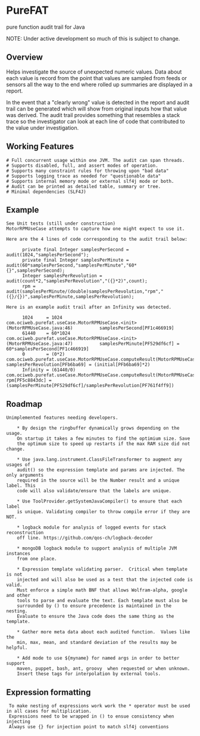 PureFAT
=======
pure function audit trail for Java 

NOTE: Under active development so much of this is subject to change.


Overview
---------

Helps investigate the source of unexpected numeric values.  Data about each 
value is record from the point that values are sampled from feeds or sensors 
all the way to the end where rolled up summaries are displayed in a report.

In the event that a "clearly wrong" value is detected in the report and audit
trail can be generated which will show from original inputs how that value 
was derived.  The audit trail provides something that resembles a stack trace
so the investigator can look at each line of code that contributed to the value
under investigation.

Working Features
----------------

    # Full concurrent usage within one JVM. The audit can span threads.
    # Supports disabled, full, and assert modes of operation.
    # Supports many constraint rules for throwing upon "bad data"
    # Supports logging trace as needed for "questionable data"
    # Supports internal memory mode or external slf4j mode or both.
    # Audit can be printed as detailed table, summary or tree.
    # Minimal dependencies (SLF4J)
    
Example
------

    See Unit tests (still under construction)
    MotorRPMUseCase attempts to capture how one might expect to use it.
    
    Here are the 4 lines of code corresponding to the audit trail below:

          private final Integer samplesPerSecond = audit(1024,"samplesPerSecond");
          private final Integer samplesPerMinute = audit(60*samplesPerSecond,"samplesPerMinute","60*{}",samplesPerSecond);
          Integer samplesPerRevolution = audit(count*2,"samplesPerRevolution","({}*2)",count);
          rpm = audit(samplesPerMinute/(double)samplesPerRevolution,"rpm","({}/{})",samplesPerMinute,samplesPerRevolution);
    
    Here is an example audit trail after an Infinity was detected.
    
          1024     = 1024       com.ociweb.purefat.useCase.MotorRPMUseCase.<init>(MotorRPMUseCase.java:46)          samplesPerSecond[PF1c466919]                                                     
          61440    = 60*1024    com.ociweb.purefat.useCase.MotorRPMUseCase.<init>(MotorRPMUseCase.java:47)          samplesPerMinute[PF529df6cf] = 60*samplesPerSecond[PF1c466919]                   
          0        = (0*2)      com.ociweb.purefat.useCase.MotorRPMUseCase.computeResult(MotorRPMUseCase.java:106)  samplesPerRevolution[PFb6ba69] = (initial[PFb6ba69]*2)                           
          Infinity = (61440/0)  com.ociweb.purefat.useCase.MotorRPMUseCase.computeResult(MotorRPMUseCase.java:107)  rpm[PF5c8843dc] = (samplesPerMinute[PF529df6cf]/samplesPerRevolution[PF761f4ff9])


Roadmap 
-------

    Unimplemented features needing developers.

        * By design the ringbuffer dynamically grows depending on the usage.
        On startup it takes a few minutes to find the optimium size. Save
        the optimum size to speed up restarts if the max RAM size did not change.
    
        * Use java.lang.instrument.ClassFileTransformer to augment any usages of
        audit() so the expression template and params are injected. The only arguments
        required in the source will be the Number result and a unique label. This
        code will also validate/ensure that the labels are unique.
    
        * Use ToolProvider.getSystemJavaCompiler() to ensure that each label
        is unique. Validating compiler to throw compile error if they are NOT. 
    
        * logback module for analysis of logged events for stack reconstruction
        off line. https://github.com/qos-ch/logback-decoder
        
        * mongoDB logback module to support analysis of multiple JVM instances 
        from one place.
        
        * Expression template validating parser.  Critical when template is not 
        injected and will also be used as a test that the injected code is valid.
        Must enforce a simple math BNF that allows Wolfram-alpha, google and other
        tools to parse and evaluate the text. Each template must also be 
        surrounded by () to ensure precedence is maintained in the nesting. 
        Evaluate to ensure the Java code does the same thing as the template.
    
        * Gather more meta data about each audited function.  Values like the 
        min, max, mean, and standard deviation of the results may be helpful.

        * Add mode to use ${myname} for named args in order to better support 
        maven, puppet, bash, ant, groovy  when requested or when unknown. 
        Insert these tags for interpolation by external tools.


Expression formatting
---------------------

     To make nesting of expressions work work the * operator must be used in all cases for multiplication.
     Expressions need to be wrapped in () to ensue consistency when injecting
     Always use {} for injection point to match slf4j conventions


